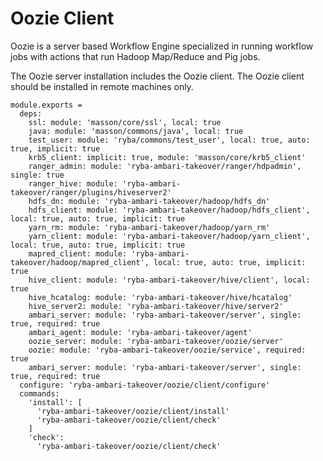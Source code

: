 
# Oozie Client

Oozie is a server based Workflow Engine specialized in running workflow jobs
with actions that run Hadoop Map/Reduce and Pig jobs.

The Oozie server installation includes the Oozie client. The Oozie client should
be installed in remote machines only.

    module.exports =
      deps:
        ssl: module: 'masson/core/ssl', local: true
        java: module: 'masson/commons/java', local: true
        test_user: module: 'ryba/commons/test_user', local: true, auto: true, implicit: true
        krb5_client: implicit: true, module: 'masson/core/krb5_client'
        ranger_admin: module: 'ryba-ambari-takeover/ranger/hdpadmin', single: true
        ranger_hive: module: 'ryba-ambari-takeover/ranger/plugins/hiveserver2'
        hdfs_dn: module: 'ryba-ambari-takeover/hadoop/hdfs_dn'
        hdfs_client: module: 'ryba-ambari-takeover/hadoop/hdfs_client', local: true, auto: true, implicit: true
        yarn_rm: module: 'ryba-ambari-takeover/hadoop/yarn_rm'
        yarn_client: module: 'ryba-ambari-takeover/hadoop/yarn_client', local: true, auto: true, implicit: true
        mapred_client: module: 'ryba-ambari-takeover/hadoop/mapred_client', local: true, auto: true, implicit: true
        hive_client: module: 'ryba-ambari-takeover/hive/client', local: true
        hive_hcatalog: module: 'ryba-ambari-takeover/hive/hcatalog'
        hive_server2: module: 'ryba-ambari-takeover/hive/server2'
        ambari_server: module: 'ryba-ambari-takeover/server', single: true, required: true
        ambari_agent: module: 'ryba-ambari-takeover/agent'
        oozie_server: module: 'ryba-ambari-takeover/oozie/server'
        oozie: module: 'ryba-ambari-takeover/oozie/service', required: true
        ambari_server: module: 'ryba-ambari-takeover/server', single: true, required: true
      configure: 'ryba-ambari-takeover/oozie/client/configure'
      commands:
        'install': [
          'ryba-ambari-takeover/oozie/client/install'
          'ryba-ambari-takeover/oozie/client/check'
        ]
        'check':
          'ryba-ambari-takeover/oozie/client/check'
